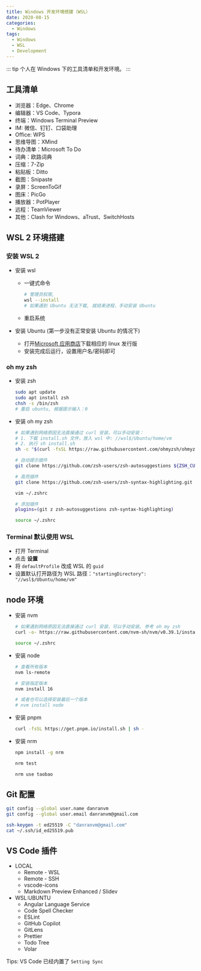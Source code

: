 ```yaml
---
title: Windows 开发环境搭建（WSL）
date: 2020-08-15
categories:
  - Windows
tags:
  - Windows
  - WSL
  - Development
---
```


::: tip
个人在 Windows 下的工具清单和开发环境。
:::

<!-- more -->

## 工具清单

- 浏览器：Edge、Chrome
- 编辑器：VS Code、Typora
- 终端：Windows Terminal Preview
- IM: 微信、钉钉、口袋助理
- Office: WPS
- 思维导图：XMind
- 待办清单：Microsoft To Do
- 词典：欧路词典
- 压缩：7-Zip
- 粘贴板：Ditto
- 截图：Snipaste
- 录屏：ScreenToGif
- 图床：PicGo
- 播放器：PotPlayer
- 远程：TeamViewer
- 其他：Clash for Windows、aTrust、SwitchHosts

## WSL 2 环境搭建

### 安装 WSL 2

- 安装 wsl

  - 一键式命令

    ```bash
    # 管理员权限,
    wsl --install
    # 如果遇到 Ubuntu 无法下载, 就结束进程，手动安装 Ubuntu
    ```
  - 重启系统

- 安装 Ubuntu (第一步没有正常安装 Ubuntu 的情况下)
  - 打开[Microsoft 应用商店](https://aka.ms/wslstore)下载相应的 linux 发行版
  - 安装完成后运行，设置用户名/密码即可

### oh my zsh

- 安装 zsh

  ```bash
  sudo apt update
  sudo apt install zsh
  chsh -s /bin/zsh
  # 重启 ubuntu, 根据提示输入：0
  ```

- 安装 oh my zsh

  ```bash
  # 如果遇到网络原因无法直接通过 curl 安装，可以手动安装：
  # 1. 下载 install.sh 文件，放入 wsl 中: //wsl$/Ubuntu/home/vm 
  # 2. 执行 sh install.sh
  sh -c "$(curl -fsSL https://raw.githubusercontent.com/ohmyzsh/ohmyzsh/master/tools/install.sh)"

  # 自动提示插件
  git clone https://github.com/zsh-users/zsh-autosuggestions ${ZSH_CUSTOM:-~/.oh-my-zsh/custom}/plugins/zsh-autosuggestions

  # 高亮插件
  git clone https://github.com/zsh-users/zsh-syntax-highlighting.git ${ZSH_CUSTOM:-~/.oh-my-zsh/custom}/plugins/zsh-syntax-highlighting

  vim ~/.zshrc

  # 添加插件
  plugins=(git z zsh-autosuggestions zsh-syntax-highlighting)

  source ~/.zshrc
  ```

### Terminal 默认使用 WSL

- 打开 Terminal
- 点击 **设置**
- 将 `defaultProfile` 改成 WSL 的 `guid` 
- 设置默认打开路径为 WSL 路径：`"startingDirectory": "//wsl$/Ubuntu/home/vm"`

## node 环境

- 安装 nvm

  ```bash
  # 如果遇到网络原因无法直接通过 curl 安装，可以手动安装, 参考 oh my zsh
  curl -o- https://raw.githubusercontent.com/nvm-sh/nvm/v0.39.1/install.sh | bash

  source ~/.zshrc
  ```

- 安装 node

  ```bash
  # 查看所有版本
  nvm ls-remote

  # 安装指定版本
  nvm install 16

  # 或者也可以选择安装最后一个版本
  # nvm install node
  ```

- 安装 pnpm

  ```bash
  curl -fsSL https://get.pnpm.io/install.sh | sh -
  ```

- 安装 nrm

  ```bash
  npm install -g nrm

  nrm test

  nrm use taobao
  ```

## Git 配置

```bash
git config --global user.name danranvm
git config --global user.email danranvm@gmail.com

ssh-keygen -t ed25519 -C "danranvm@gmail.com"
cat ~/.ssh/id_ed25519.pub
```

## VS Code 插件

- LOCAL
  - Remote - WSL
  - Remote - SSH
  - vscode-icons
  - Markdown Preview Enhanced / Slidev
- WSL:UBUNTU
  - Angular Language Service
  - Code Spell Checker
  - ESLint
  - GitHub Copilot
  - GitLens
  - Prettier
  - Todo Tree
  - Volar

Tips: VS Code 已经内置了 `Setting Sync`
